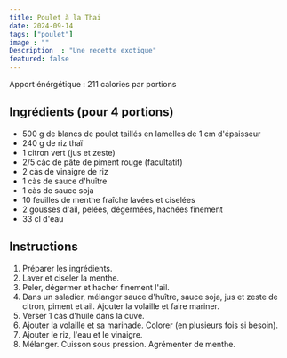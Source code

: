 ```yaml
---
title: Poulet à la Thai
date: 2024-09-14
tags: ["poulet"]
image : ""
Description  : "Une recette exotique"
featured: false
---
```

Apport énérgétique : 211 calories par portions

## Ingrédients (pour 4 portions)

- 500 g de blancs de poulet  taillés en lamelles de 1 cm d'épaisseur
- 240 g de riz thaï
- 1 citron vert (jus et zeste)
- 2/5 càc de pâte de piment rouge (facultatif)
- 2 càs de vinaigre de riz
- 1 càs de sauce d'huître
- 1 càs de sauce soja
- 10 feuilles de menthe fraîche lavées et ciselées
- 2 gousses d'ail, pelées, dégermées, hachées finement
- 33 cl d'eau

## Instructions
1. Préparer les ingrédients.
2. Laver et ciseler la menthe.
3. Peler, dégermer et hacher finement l'ail.
4. Dans un saladier, mélanger sauce d'huître, sauce soja, jus et zeste de citron, piment et ail. Ajouter la volaille et faire mariner.
5. Verser 1 càs d'huile dans la cuve.
6. Ajouter la volaille et sa marinade. Colorer (en plusieurs fois si besoin).
7. Ajouter le riz, l'eau et le vinaigre. 
8. Mélanger. Cuisson sous pression. Agrémenter de menthe.
